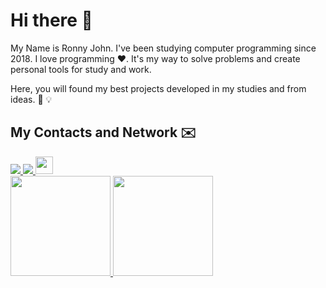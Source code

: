 # Hi there 👋

My Name is Ronny John. I've been studying computer programming since 2018. I love programming ❤️.
It's my way to solve problems and create personal tools for study and work.

Here, you will found my best projects developed in my studies and from ideas. 📔 💡

## My Contacts and Network ✉️
<a target="_blank" href="https://www.linkedin.com/in/ronny-john-590446176/">
 <img src="https://img.shields.io/badge/linkedin-%230077B5.svg?&style=for-the-badge&logo=linkedin&logoColor=white" />
</a>
<a target="_blank" href="mailto:ronnyjohnti@gmail.com">
 <img src="https://img.shields.io/badge/gmail-D14836?&style=for-the-badge&logo=gmail&logoColor=white" />
</a>
<a target="_blank" href="https://replit.com/@ronnyjohnti">
  <img src="https://blog.replit.com/images/new_logo/logotype.png?v=1664916455431" height=28/>
</a>
<!--a target="_blank" href="https://codesandbox.io/u/ronnyjohnti">
  <img src="https://image4.owler.com/logo/codesandbox_owler_20190520_073046_original.png" height=28>  
</a-->
<br>


<a href="https://github.com/ronnyjohnti">
  <img height="160em" src="https://github-readme-stats.vercel.app/api?username=ronnyjohnti&show_icons=true&theme=chartreuse-dark" />
  <img height="160em" src="https://github-readme-stats-eight-theta.vercel.app/api/top-langs/?username=ronnyjohnti&theme=chartreuse-dark&layout=compact&exclude_lang=java+r" />
</a>

